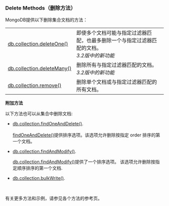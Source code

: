 
### Delete Methods（删除方法）
MongoDB提供以下删除集合文档的方法：

|                                                              |                                                              |
| ------------------------------------------------------------ | :----------------------------------------------------------- |
| [db.collection.deleteOne()](https://docs.mongodb.com/manual/reference/method/db.collection.deleteOne/#db.collection.deleteOne) | 即使多个文档可能与指定过滤器匹配，也最多删除一个与指定过滤器匹配的文档。<br/>*3.2版中的新功能*<br /> |
| [db.collection.deleteMany()](https://docs.mongodb.com/manual/reference/method/db.collection.deleteMany/#db.collection.deleteMany) | 删除所有与指定过滤器匹配的文档。<br />*3.2版中的新功能*<br /> |
| [db.collection.remove()](https://docs.mongodb.com/manual/reference/method/db.collection.remove/#db.collection.remove) | 删除单个文档或与指定过滤器匹配的所有文档。                   |

**附加方法**

以下方法也可以从集合中删除文档:

* [db.collection.findOneAndDelete()](https://docs.mongodb.com/manual/reference/method/db.collection.findOneAndDelete/#db.collection.findOneAndDelete).<br /><br /> [findOneAndDelete()](https://docs.mongodb.com/manual/reference/method/db.collection.findAndModify/#findandmodify-wrapper-sorted-remove)提供排序选项。该选项允许删除按指定 order 排序的第一个文档。

* [db.collection.findAndModify()](https://docs.mongodb.com/manual/reference/method/db.collection.findAndModify/#db.collection.findAndModify).

  [db.collection.findAndModify()](#)提供了一个排序选项。 该选项允许删除按指定顺序排序的第一个文档.

* [db.collection.bulkWrite()](https://docs.mongodb.com/manual/reference/method/db.collection.bulkWrite/#db.collection.bulkWrite).<br />

<br />

有关更多方法和示例，请参见各个方法的参考页。

